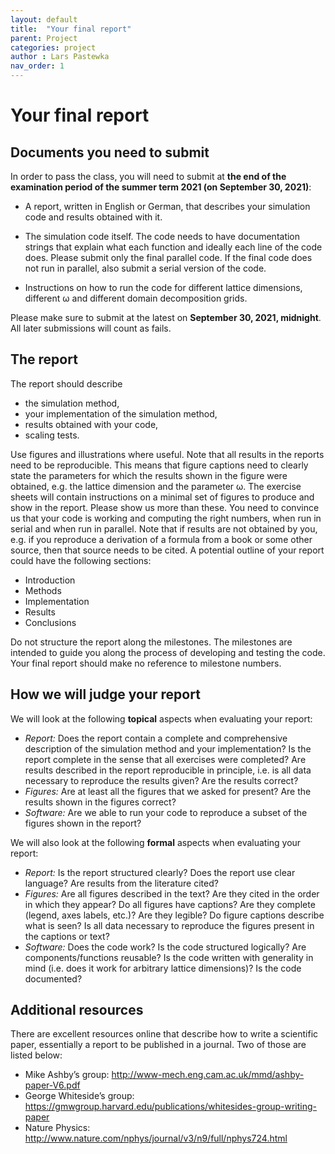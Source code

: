 ```yaml
---
layout: default
title:  "Your final report"
parent: Project
categories: project
author : Lars Pastewka
nav_order: 1
---
```


# Your final report

## Documents you need to submit

In order to pass the class, you will need to submit at **the end of the examination period of the summer term 2021 (on September 30, 2021)**:

* A report, written in English or German, that describes your simulation code and results obtained with it.

* The simulation code itself. The code needs to have documentation strings that explain what each function and ideally each line of the code does. Please submit only the final parallel code. If the final code does not run in parallel, also submit a serial version of the code.

* Instructions on how to run the code for different lattice dimensions, different ω and different domain decomposition grids.

Please make sure to submit at the latest on **September 30, 2021, midnight**. All later submissions will count as fails.

## The report

The report should describe

* the simulation method,
* your implementation of the simulation method,
* results obtained with your code,
* scaling tests.

Use figures and illustrations where useful. Note that all results in the reports need to be reproducible. This means that figure captions need to clearly state the parameters for which the results shown in the figure were obtained, e.g. the lattice dimension and the parameter ω. The exercise sheets will contain instructions on a minimal set of figures to produce and show in the report. Please show us more than these. You need to convince us that your code is working and computing the right numbers, when run in serial and when run in parallel.
Note that if results are not obtained by you, e.g. if you reproduce a derivation of a formula from a book or some other source, then that source needs to be cited.
A potential outline of your report could have the following sections:

* Introduction
* Methods
* Implementation
* Results
* Conclusions

Do not structure the report along the milestones. The milestones are intended to guide you along the process of developing and testing the code. Your final report should make no reference to milestone numbers.

## How we will judge your report

We will look at the following **topical** aspects when evaluating your report:

* *Report:* Does the report contain a complete and comprehensive description of the simulation method and your implementation? Is the report complete in the sense that all exercises were completed? Are results described in the report reproducible in principle, i.e. is all data necessary to reproduce the results given? Are the results correct?
* *Figures:* Are at least all the figures that we asked for present? Are the results shown in the figures correct?
* *Software:* Are we able to run your code to reproduce a subset of the figures shown in the report?

We will also look at the following **formal** aspects when evaluating your report:

* *Report:* Is the report structured clearly? Does the report use clear language? Are results from the literature cited?
* *Figures:* Are all figures described in the text? Are they cited in the order in which they appear? Do all figures have captions? Are they complete (legend, axes labels, etc.)? Are they legible? Do figure captions describe what is seen? Is all data necessary to reproduce the figures present in the captions or text?
* *Software:* Does the code work? Is the code structured logically? Are components/functions reusable? Is the code written with generality in mind (i.e. does it work for arbitrary lattice dimensions)? Is the code documented?

## Additional resources

There are excellent resources online that describe how to write a scientific paper, essentially a report to be published in a journal. Two of those are listed below:
* Mike Ashby’s group: <http://www-mech.eng.cam.ac.uk/mmd/ashby-paper-V6.pdf>
* George Whiteside’s group: <https://gmwgroup.harvard.edu/publications/whitesides-group-writing-paper>
* Nature Physics: <http://www.nature.com/nphys/journal/v3/n9/full/nphys724.html>

